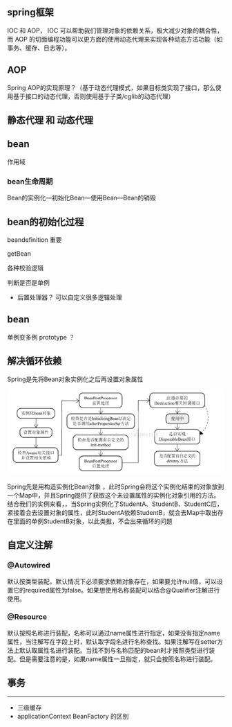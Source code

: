 
## spring框架
IOC 和 AOP，
IOC 可以帮助我们管理对象的依赖关系，极大减少对象的耦合性，
而 AOP 的切面编程功能可以更方面的使用动态代理来实现各种动态方法功能（如事务、缓存、日志等）。

## AOP

Spring AOP的实现原理？（基于动态代理模式，如果目标类实现了接口，那么使用基于接口的动态代理，否则使用基于子类/cglib的动态代理）



## 静态代理 和  动态代理



## bean

作用域

### bean生命周期

Bean的实例化—初始化Bean—使用Bean—Bean的销毁


## bean的初始化过程

beandefinition  重要

getBean

各种校验逻辑

判断是否是单例

- 后置处理器？ 可以自定义很多逻辑处理

## bean

单例变多例
prototype ？

## 解决循环依赖


Spring是先将Bean对象实例化之后再设置对象属性

![](2020-10-19-14-55-07.png)

Spring先是用构造实例化Bean对象 ，此时Spring会将这个实例化结束的对象放到一个Map中，并且Spring提供了获取这个未设置属性的实例化对象引用的方法。   结合我们的实例来看，，当Spring实例化了StudentA、StudentB、StudentC后，紧接着会去设置对象的属性，此时StudentA依赖StudentB，就会去Map中取出存在里面的单例StudentB对象，以此类推，不会出来循环的问题


## 自定义注解

### @Autowired
默认按类型装配，默认情况下必须要求依赖对象存在，如果要允许null值，可以设置它的required属性为false。如果想使用名称装配可以结合@Qualifier注解进行使用。

### @Resource
默认按照名称进行装配，名称可以通过name属性进行指定，如果没有指定name属性，当注解写在字段上时，默认取字段名进行名称查找。如果注解写在setter方法上默认取属性名进行装配。当找不到与名称匹配的bean时才按照类型进行装配。但是需要注意的是，如果name属性一旦指定，就只会按照名称进行装配。



## 事务

---

- 三级缓存
- applicationContext BeanFactory 的区别